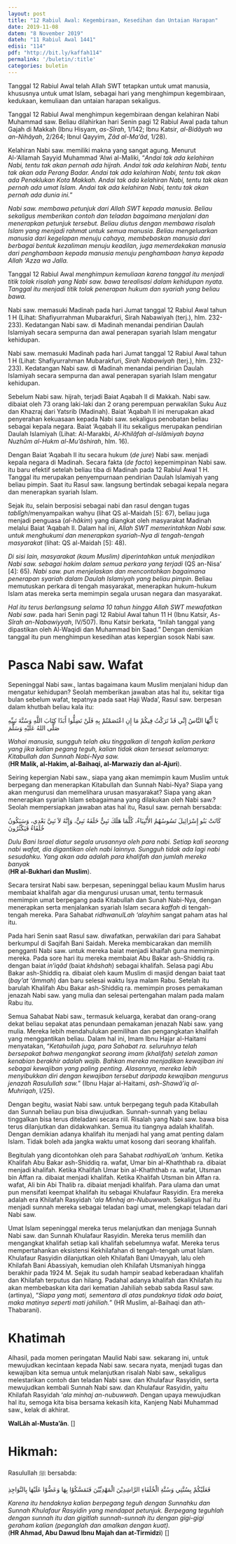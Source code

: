 ```yaml
---
layout: post
title: "12 Rabiul Awal: Kegembiraan, Kesedihan dan Untaian Harapan"
date: 2019-11-08
datem: "8 November 2019"
dateh: "11 Rabiul Awal 1441"
edisi: "114"
pdf: "http://bit.ly/kaffah114"
permalink: '/buletin/:title'
categories: buletin
---
```


Tanggal 12 Rabiul Awal telah Allah SWT tetapkan untuk umat manusia, khususnya untuk umat Islam, sebagai hari yang menghimpun kegembiraan, kedukaan, kemuliaan dan untaian harapan sekaligus.

Tanggal 12 Rabiul Awal menghimpun kegembiraan dengan kelahiran Nabi Muhammad saw. Beliau dilahirkan hari Senin pagi 12 Rabiul Awal pada tahun Gajah di Makkah (Ibnu Hisyam, *as-Sîrah*, 1/142; Ibnu Katsir, *al-Bidâyah wa an-Nihâyah*, 2/264; Ibnul Qayyim, *Zâd al-Ma’âd*, 1/28).

Kelahiran Nabi saw. memiliki makna yang sangat agung. Menurut Al-‘Allamah Sayyid Muhammad ‘Alwi al-Maliki, “*Andai tak ada kelahiran Nabi, tentu tak akan pernah ada hijrah. Andai tak ada kelahiran Nabi, tentu tak akan ada Perang Badar. Andai tak ada kelahiran Nabi, tentu tak akan ada Penaklukan Kota Makkah. Andai tak ada kelahiran Nabi, tentu tak akan pernah ada umat Islam. Andai tak ada kelahiran Nabi, tentu tak akan pernah ada dunia ini.*”


*Nabi saw. membawa petunjuk dari Allah SWT kepada manusia. Beliau sekaligus memberikan contoh dan teladan bagaimana menjalani dan menerapkan petunjuk tersebut. Beliau diutus dengan membawa risalah Islam yang menjadi rahmat untuk semua manusia. Beliau mengeluarkan manusia dari kegelapan menuju cahaya, membebaskan manusia dari berbagai bentuk kezaliman menuju keadilan, juga memerdekakan manusia dari penghambaan kepada manusia menuju penghambaan hanya kepada Allah ‘Azza wa Jalla.*

Tanggal 12 Rabiul Awal *menghimpun kemuliaan karena tanggal itu menjadi titik tolak risalah yang Nabi saw. bawa terealisasi dalam kehidupan nyata. Tanggal itu menjadi titik tolak penerapan hukum dan syariah yang beliau bawa.*

Nabi saw. memasuki Madinah pada hari Jumat tanggal 12 Rabiul Awal tahun 1 H (Lihat: Shafiyurrahman Mubarakfuri, Sirah Nabawiyah (terj.), hlm. 232-233). Kedatangan Nabi saw. di Madinah menandai pendirian Daulah Islamiyah secara sempurna dan awal penerapan syariah Islam mengatur kehidupan.

Nabi saw. memasuki Madinah pada hari Jumat tanggal 12 Rabiul Awal tahun 1 H (Lihat: Shafiyurrahman Mubarakfuri, *Sirah Nabawiyah* (terj.), hlm. 232-233). Kedatangan Nabi saw. di Madinah menandai pendirian Daulah Islamiyah secara sempurna dan awal penerapan syariah Islam mengatur kehidupan.

Sebelum Nabi saw. hijrah, terjadi Baiat Aqabah II di Makkah. Nabi saw. dibaiat oleh 73 orang laki-laki dan 2 orang perempuan perwakilan Suku Auz dan Khazraj dari Yatsrib (Madinah). Baiat ‘Aqabah II ini merupakan akad penyerahan kekuasaan kepada Nabi saw. sekaligus penobatan beliau sebagai kepala negara. Baiat ‘Aqabah II itu sekaligus merupakan pendirian Daulah Islamiyah (Lihat: Al-Marakbi, *Al-Khilâfah al-Islâmiyah bayna Nuzhûm al-Hukm al-Mu’âshirah*, hlm. 16).

Dengan Baiat ‘Aqabah II itu secara hukum (*de jure*) Nabi saw. menjadi kepala negara di Madinah. Secara fakta (*de facto*) kepemimpinan Nabi saw. itu baru efektif setelah beliau tiba di Madinah pada 12 Rabiul Awal 1 H. Tanggal itu merupakan penyempurnaan pendirian Daulah Islamiyah yang beliau pimpin. Saat itu Rasul saw. langsung bertindak sebagai kepala negara dan menerapkan syariah Islam.

Sejak itu, selain berposisi sebagai nabi dan rasul dengan tugas *tablîgh*/menyampaikan wahyu (lihat QS al-Maidah [5]: 67), beliau juga menjadi penguasa (*al-hâkim*) yang diangkat oleh masyarakat Madinah melalui Baiat ‘Aqabah II. Dalam hal ini, *Allah SWT memerintahkan Nabi saw. untuk menghukumi  dan menerapkan syariah-Nya di tengah-tengah masyarakat* (lihat: QS al-Maidah [5]: 48).

*Di sisi lain, masyarakat (kaum Muslim) diperintahkan untuk menjadikan Nabi saw. sebagai hakim dalam semua perkara yang terjadi* (QS an-Nisa’ [4]: 65). *Nabi saw. pun menjelaskan dan mencontohkan bagaimana penerapan syariah dalam Daulah Islamiyah yang beliau pimpin*. Beliau memutuskan perkara di tengah masyarakat, menerapkan hukum-hukum Islam atas mereka serta memimpin segala urusan negara dan masyarakat.

*Hal itu terus berlangsung selama 10 tahun hingga Allah SWT mewafatkan Nabi saw*. pada hari Senin pagi 12 Rabiul Awal tahun 11 H (Ibnu Katsir, *As-Sîrah an-Nabawiyyah*, IV/507). Ibnu Katsir berkata, “Inilah tanggal yang dipastikan oleh Al-Waqidi dan Muhammad bin Saad.” Dengan demikian tanggal itu pun menghimpun kesedihan atas kepergian sosok Nabi saw.

# Pasca Nabi saw. Wafat

Sepeninggal Nabi saw., lantas bagaimana kaum Muslim menjalani hidup dan mengatur kehidupan? Seolah memberikan jawaban atas hal itu, sekitar tiga bulan sebelum wafat, tepatnya pada saat Haji Wada’, Rasul saw. berpesan dalam khutbah beliau kala itu:

<p class="text-right-arabic">
يَا أَيُّهَا النَّاسُ إِنِّي قَدْ تَرَكْتُ فِيكُمْ مَا إِنِ اعْتَصَمْتُمْ بِهِ فَلَنْ تَضِلُّوا أَبَدًا كِتَابَ اللَّهِ وَسُنَّةَ نَبِيِّهِ صَلَّى اللهُ عَلَيْهِ وَسَلَّمَ
</p>

<p class="text-right-arti">
<i>Wahai manusia, sungguh telah aku tinggalkan di tengah kalian perkara yang jika kalian pegang teguh, kalian tidak akan tersesat selamanya: Kitabullah dan Sunnah Nabi-Nya saw.</i><br>
(<b>HR Malik, al-Hakim, al-Baihaqi, al-Marwaziy dan al-Ajuri</b>).
</p>

Seiring kepergian Nabi saw., siapa yang akan memimpin kaum Muslim untuk berpegang dan menerapkan Kitabullah dan Sunnah Nabi-Nya? Siapa yang akan mengurusi dan memelihara urusan masyarakat? Siapa yang akan menerapkan syariah Islam sebagaimana yang dilakukan oleh Nabi saw.? Seolah mempersiapkan jawaban atas hal itu, Rasul saw. pernah bersabda:

<p class="text-right-arabic">
كَانَتْ بَنُو إِسْرَائِيلَ تَسُوسُهُمُ الأَنْبِيَاءُ، كُلَّمَا هَلَكَ نَبِيٌّ خَلَفَهُ نَبِيٌّ، وَإِنَّهُ لاَ نَبِيَّ بَعْدِي، وَسَيَكُونُ خُلَفَاءُ فَيَكْثُرُونَ
</p>

<p class="text-right-arti">
<i>Dulu Bani Israel diatur segala urusannya oleh para nabi. Setiap kali seorang nabi wafat, dia digantikan oleh nabi lainnya. Sungguh tidak ada lagi nabi sesudahku. Yang akan ada adalah para khalifah dan jumlah mereka banyak</i><br>
(<b>HR al-Bukhari dan Muslim</b>).
</p>

Secara tersirat Nabi saw. berpesan, sepeninggal beliau kaum Muslim harus membaiat  khalifah agar dia mengurusi urusan umat, tentu termasuk memimpin umat berpegang pada Kitabullah dan Sunah Nabi-Nya, dengan menerapkan serta menjalankan syariah Islam secara *kaffah* di tengah-tengah mereka. Para Sahabat *ridhwanulLah ‘alayhim* sangat paham atas hal itu.

Pada hari Senin saat Rasul saw. diwafatkan, perwakilan dari para Sahabat berkumpul di Saqifah Bani Saidah. Mereka membicarakan dan memilih pengganti Nabi saw. untuk mereka baiat menjadi khaifah guna memimpin mereka. Pada sore hari itu mereka membaiat Abu Bakar ash-Shiddiq ra. dengan baiat *in’iqâd* (baiat *khâshah*) sebagai khalifah. Selasa pagi Abu Bakar ash-Shiddiq ra. dibaiat oleh kaum Muslim di masjid dengan baiat taat (*bay’at ‘âmmah*) dan baru selesai waktu Isya malam Rabu. Setelah itu barulah Khalifah Abu Bakar ash-Shiddiq ra. memimpin proses pemakaman jenazah Nabi saw. yang mulia dan selesai pertengahan malam pada malam Rabu itu.

Semua Sahabat Nabi saw., termasuk keluarga, kerabat dan orang-orang dekat beliau sepakat atas penundaan pemakaman jenazah Nabi saw. yang mulia. Mereka lebih mendahulukan pemilihan dan pengangkatan khalifah yang menggantikan beliau. Dalam hal ini, Imam Ibnu Hajar al-Haitami menyatakan, “*Ketahuilah juga, para Sahabat ra. seluruhnya telah bersepakat bahwa mengangkat seorang imam (khalifah) setelah zaman kenabian berakhir adalah wajib. Bahkan mereka menjadikan kewajiban ini sebagai kewajiban yang paling penting. Alasannya, mereka lebih menyibukkan diri dengan kewajiban tersebut daripada kewajiban mengurus jenazah Rasulullah saw.*” (Ibnu Hajar al-Haitami, *ash-Shawâ’iq al-Muhriqah*, I/25).

Dengan begitu, wasiat Nabi saw. untuk berpegang teguh pada Kitabullah dan Sunnah beliau pun bisa diwujudkan. Sunnah-sunnah yang beliau tinggalkan bisa terus diteladani secara riil. Risalah yang Nabi saw. bawa bisa terus dilanjutkan dan didakwahkan. Semua itu tiangnya adalah khalifah. Dengan demikian adanya khalifah itu menjadi hal yang amat penting dalam Islam. Tidak boleh ada jangka waktu umat kosong dari seorang khalifah.

Begitulah yang dicontohkan oleh para Sahabat *radhiyalLah ‘anhum*. Ketika Khalifah Abu Bakar ash-Shiddiq ra. wafat, Umar bin al-Khaththab ra. dibaiat menjadi khalifah. Ketika Khalifah Umar bin al-Khaththab ra. wafat, Utsman bin Affan ra. dibaiat menjadi khalifah. Ketika Khalifah Utsman bin Affan ra. wafat, Ali bin Abi Thalib ra. dibaiat menjadi khalifah. Para ulama dan umat pun mensifati keempat khalifah itu sebagai Khulafaur Rasyidin. Era mereka adalah era Khilafah Rasyidah ‘*ala Minhaj an-Nubuwwah*. Sekaligus hal itu menjadi sunnah mereka sebagai teladan bagi umat, melengkapi teladan dari Nabi saw.

Umat Islam sepeninggal mereka terus melanjutkan dan menjaga Sunnah Nabi saw. dan Sunnah Khulafaur Rasyidin. Mereka terus memilih dan mengangkat khalifah setiap kali khalifah sebelumnya wafat. Mereka terus mempertahankan eksistensi Kekhilafahan di tengah-tengah umat Islam. Khulafaur Rasyidin dilanjutkan oleh Khilafah Bani Umayyah, lalu oleh Khilafah Bani Abassiyah, kemudian oleh Khilafah Utsmaniyah hingga berakhir pada 1924 M. Sejak itu sudah hampir seabad keberadaan khalifah dan Khilafah terputus dan hilang. Padahal adanya khalifah dan Khilafah itu akan membebaskan kita dari kematian Jahiliah sebab sabda Rasul saw. (artinya), “*Siapa yang mati, sementara di atas pundaknya tidak ada baiat, maka matinya seperti mati jahiliah.*” (HR Muslim, al-Baihaqi dan ath-Thabarani).

# Khatimah

Alhasil, pada momen peringatan Maulid Nabi saw. sekarang ini, untuk mewujudkan kecintaan kepada Nabi saw. secara nyata, menjadi tugas dan kewajiban kita semua untuk melanjutkan risalah Nabi saw., sekaligus melestarikan contoh dan teladan Nabi saw. dan Khulafaur Rasyidin, serta mewujudkan kembali Sunnah Nabi saw. dan Khulafaur Rasyidin, yaitu Khilafah Rasyidah ‘*ala minhaj an-nubuwwah*. Dengan upaya mewujudkan hal itu, semoga kita bisa bersama kekasih kita, Kanjeng Nabi Muhammad saw., kelak di akhirat.

**WalLâh al-Musta’ân**. []

<!-- HIKMAH -->
<div class="card mt-5">
  <div class="card-header">
  <h1>Hikmah:</h1>
  </div>

  <div class="card-body">
  <p class="text-center">
  Rasulullah ﷺ  bersabda:
  </p>

  <p class="text-center-arabic">
  فَعَلَيْكُمْ بِسُنَّتِي وَسُنَّةِ الْخُلَفَاءِ الرَّاشِدِيْنَ الْمَهْدِيِّيْنَ فَتَمَسَّكُوْا بِهَا وَعَضُّوْا عَلَيْهَا بِالنَّوَاجِذِ
  </p>

  <p class="text-center">
  <i>Karena itu hendaknya kalian berpegang teguh dengan Sunnahku dan Sunnah Khulafaur Rasyidin yang mendapat petunjuk. Berpegang teguhlah dengan sunnah itu dan gigitlah sunnah-sunnah itu dengan gigi-gigi geraham kalian (peganglah dan amalkan dengan kuat).</i><br>
  (<b>HR Ahmad, Abu Dawud Ibnu Majah dan at-Tirmidzi</b>) []
  </p>
  </div>
</div>
<!-- END HIKMAH -->
